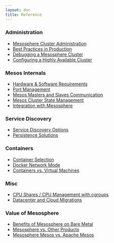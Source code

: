 ```yaml
---
layout: doc
title: Reference
---
```


<a name="administration" ></a>
### Administration

* [Mesosphere Cluster Administration](administration)
* [Best Practices in Production](best-practices)
* [Debugging a Mesosphere Cluster](debugging)
* [Configuring a Highly Available Cluster](mesos-ha-config)

<a name="internals" ></a>
### Mesos Internals

* [Hardware & Software Requirements](system-requirements)
* [Port Management](system-requirements/#ports)
* [Mesos Masters and Slaves Communication](internal-communication)
* [Mesos Cluster State Management](state-management)
* [Integration with Mesosphere](integration-points)

<a name="service-discovery" ></a>
### Service Discovery

* [Service Discovery Options](service-discovery-options)
* [Persistence Solutions](persistence-solutions)

<a name="containers" ></a>
### Containers

* [Container Selection](container-selection)
* [Docker Network Mode](docker-net-mode)
* [Containers vs. Virtual Machines](containers-vs-vms)

<a name="misc" ></a>
### Misc

* [CPU Shares / CPU Management with cgroups](cpu-cgroups)
* [Datacenter and Cloud Migrations](datacenter-migrations)

### Value of Mesosphere

* [Benefits of Mesosphere on Bare Metal](benefits-baremetal)
* [Mesosphere vs. Other Products](mesosphere-product-comparisons)
* [Mesosphere Mesos vs. Apache Mesos](mesosphere-vs-apache)

